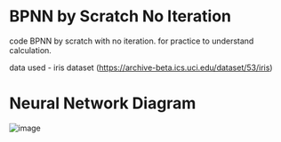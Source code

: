 # BPNN by Scratch No Iteration
code BPNN by scratch with no iteration. for practice to understand calculation.

data used - iris dataset (https://archive-beta.ics.uci.edu/dataset/53/iris)

# Neural Network Diagram 
![image](https://user-images.githubusercontent.com/58919611/208295087-1fd8e7d0-8a93-44bf-bdc3-ac084ad017cb.png)
